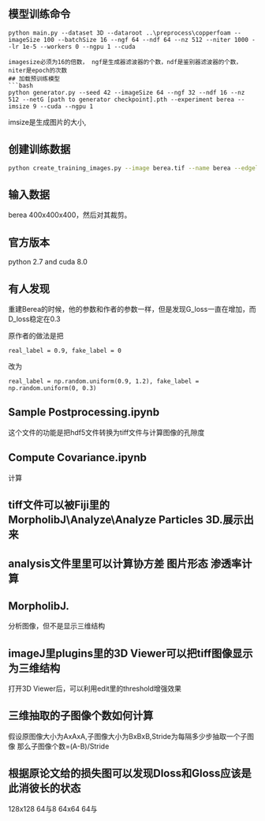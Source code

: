 ## 模型训练命令
```
python main.py --dataset 3D --dataroot ..\preprocess\copperfoam --imageSize 100 --batchSize 16 --ngf 64 --ndf 64 --nz 512 --niter 1000 --lr 1e-5 --workers 0 --ngpu 1 --cuda

imagesize必须为16的倍数， ngf是生成器滤波器的个数，ndf是鉴别器滤波器的个数， niter是epoch的次数
## 加载预训练模型
```bash
python generator.py --seed 42 --imageSize 64 --ngf 32 --ndf 16 --nz 512 --netG [path to generator checkpoint].pth --experiment berea --imsize 9 --cuda --ngpu 1
```
imsize是生成图片的大小,

## 创建训练数据
```bash
python create_training_images.py --image berea.tif --name berea --edgelength 64 --stride 32 --target_dir berea_ti
```

## 输入数据
berea 400x400x400，然后对其裁剪。

## 官方版本
python 2.7 and cuda 8.0
## 有人发现
重建Berea的时候，他的参数和作者的参数一样，但是发现G_loss一直在增加，而D_loss稳定在0.3

原作者的做法是把

```real_label = 0.9, fake_label = 0```

改为

```real_label = np.random.uniform(0.9, 1.2), fake_label = np.random.uniform(0, 0.3)```

## Sample Postprocessing.ipynb
这个文件的功能是把hdf5文件转换为tiff文件与计算图像的孔隙度

## Compute Covariance.ipynb
计算
## tiff文件可以被Fiji里的MorpholibJ\Analyze\Analyze Particles 3D.展示出来

## analysis文件里里可以计算协方差 图片形态 渗透率计算

## MorpholibJ.
分析图像，但不是显示三维结构

## imageJ里plugins里的3D Viewer可以把tiff图像显示为三维结构
打开3D Viewer后，可以利用edit里的threshold增强效果

## 三维抽取的子图像个数如何计算
假设原图像大小为AxAxA,子图像大小为BxBxB,Stride为每隔多少步抽取一个子图像
那么子图像个数=(A-B)/Stride

## 根据原论文给的损失图可以发现Dloss和Gloss应该是此消彼长的状态

128x128   64与8
64x64     64与